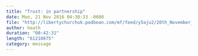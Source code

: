 ```yaml
---
title: "Trust: in partnership"
date: Mon, 21 Nov 2016 04:38:33 -0600
file: "http://libertychurchuk.podbean.com/mf/feed/y5aju2/20th_November_2016.mp3"
author: heath
duration: "00:42:31"
length: "61210675"
category: message
---
```

